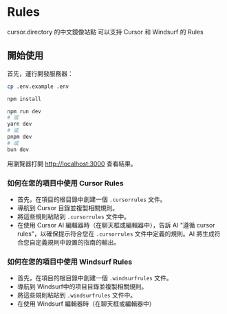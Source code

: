 # Rules
cursor.directory 的中文鏡像站點
可以支持 Cursor 和 Windsurf 的 Rules

## 開始使用

首先，運行開發服務器：

```bash
cp .env.example .env

npm install

npm run dev
# 或
yarn dev
# 或
pnpm dev
# 或
bun dev
```

用瀏覽器打開 [http://localhost:3000](http://localhost:3000) 查看結果。

### 如何在您的項目中使用 Cursor Rules

  - 首先，在項目的根目錄中創建一個 `.cursorrules` 文件。
  - 導航到 Cursor 目錄並複製相關規則。
  - 將這些規則粘貼到 `.cursorrules` 文件中。
  - 在使用 Cursor AI 編輯器時（在聊天框或編輯器中），告訴 AI "遵循 cursor rules"，以確保提示符合您在 `.cursorrules` 文件中定義的規則。AI 將生成符合您自定義規則中設置的指南的輸出。

### 如何在您的項目中使用 Windsurf Rules

  - 首先，在項目的根目錄中創建一個 `.windsurfrules` 文件。
  - 導航到 Windsurf中的项目目錄並複製相關規則。
  - 將這些規則粘貼到 `.windsurfrules` 文件中。
  - 在使用 Windsurf 編輯器時（在聊天框或編輯器中）